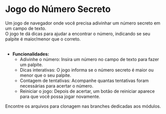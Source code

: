 <h1>Jogo do Número Secreto</h1>
Um jogo de navegador onde você precisa adivinhar um número secreto em um campo de texto. <br>O jogo te dá dicas para ajudar a encontrar o número, indicando se seu palpite é maior/menor que o correto.<br>
<Br>

- **Funcionalidades:**
  - Adivinhe o número: Insira um número no campo de texto para fazer um palpite.
  - Dicas interativas: O jogo informa se o número secreto é maior ou menor que o seu palpite.
  - Contagem de tentativas: Acompanhe quantas tentativas foram necessárias para acertar o número.
  - Reiniciar o jogo: Depois de acertar, um botão de reiniciar aparece para que você possa jogar novamente.

Encontre os arquivos para clonagem nas branches dedicadas aos módulos.

